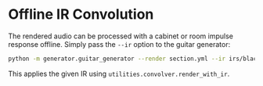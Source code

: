# Offline IR Convolution

The rendered audio can be processed with a cabinet or room impulse response offline.
Simply pass the `--ir` option to the guitar generator:

```bash
python -m generator.guitar_generator --render section.yml --ir irs/blackface.wav
```

This applies the given IR using `utilities.convolver.render_with_ir`.
